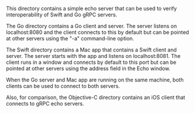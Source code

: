 This directory contains a simple echo server that can be used to
verify interoperability of Swift and Go gRPC servers.

The Go directory contains a Go client and server. The server
listens on localhost:8080 and the client connects to this by
default but can be pointed at other servers using the "-a" 
command-line option.

The Swift directory contains a Mac app that contains a Swift
client and server. The server starts with the app and listens
on localhost:8081. The client runs in a window and connects by
default to this port but can be pointed at other servers using
the address field in the Echo window.

When the Go server and Mac app are running on the same machine,
both clients can be used to connect to both servers.

Also, for comparison, the Objective-C directory contains an iOS
client that connects to gRPC echo servers.

